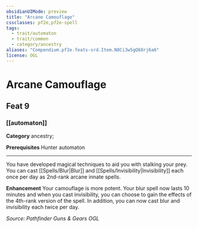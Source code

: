 ```yaml
---
obsidianUIMode: preview
title: "Arcane Camouflage"
cssclasses: pf2e,pf2e-spell
tags:
  - trait/automaton
  - trait/common
  - category/ancestry
aliases: "Compendium.pf2e.feats-srd.Item.N8Ci3w5gQ68rj6a6"
license: OGL
---
```

# Arcane Camouflage
## Feat 9
### [[automaton]]

**Category** ancestry; 



**Prerequisites** Hunter automaton
* * *
You have developed magical techniques to aid you with stalking your prey. You can cast [[Spells/Blur|Blur]] and [[Spells/Invisibility|Invisibility]] each once per day as 2nd-rank arcane innate spells.

**Enhancement** Your camouflage is more potent. Your blur spell now lasts 10 minutes and when you cast invisibility, you can choose to gain the effects of the 4th-rank version of the spell. In addition, you can now cast blur and invisibility each twice per day.

*Source: Pathfinder Guns & Gears*
*OGL*